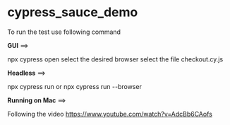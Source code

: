 # cypress_sauce_demo

To run the test use following command

**GUI** ==>

npx cypress open
select the desired browser
select the file checkout.cy.js

**Headless** ==>

npx cypress run
or
npx cypress run --browser <browserName>

**Running on Mac** ==>

Following the video 
https://www.youtube.com/watch?v=AdcBb6CAofs
